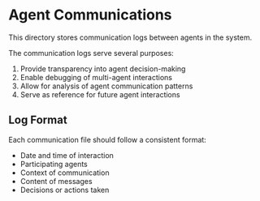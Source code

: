 # Agent Communications

This directory stores communication logs between agents in the system.

The communication logs serve several purposes:

1. Provide transparency into agent decision-making
2. Enable debugging of multi-agent interactions
3. Allow for analysis of agent communication patterns
4. Serve as reference for future agent interactions

## Log Format

Each communication file should follow a consistent format:
- Date and time of interaction
- Participating agents
- Context of communication
- Content of messages
- Decisions or actions taken